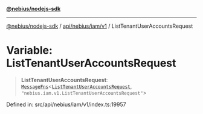 [**@nebius/nodejs-sdk**](../../../../../README.md)

---

[@nebius/nodejs-sdk](../../../../../README.md) / [api/nebius/iam/v1](../README.md) / ListTenantUserAccountsRequest

# Variable: ListTenantUserAccountsRequest

> **ListTenantUserAccountsRequest**: [`MessageFns`](../../../../../runtime/protos/core/interfaces/MessageFns.md)\<[`ListTenantUserAccountsRequest`](../interfaces/ListTenantUserAccountsRequest.md), `"nebius.iam.v1.ListTenantUserAccountsRequest"`\>

Defined in: src/api/nebius/iam/v1/index.ts:19957
